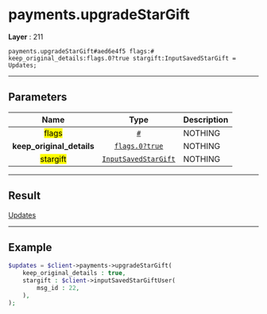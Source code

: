 # payments.upgradeStarGift

**Layer** : 211

```tl
payments.upgradeStarGift#aed6e4f5 flags:# keep_original_details:flags.0?true stargift:InputSavedStarGift = Updates;
```

---

## Parameters

| Name | Type | Description |
| :---: | :---: | :--- |
| <mark>flags</mark> | [`#`](type/#) | NOTHING |
| **keep_original_details** | [`flags.0?true`](type/true) | NOTHING |
| <mark>stargift</mark> | [`InputSavedStarGift`](type/InputSavedStarGift) | NOTHING |

---

## Result

[Updates](type/Updates)

---

## Example

```php
$updates = $client->payments->upgradeStarGift(
	keep_original_details : true,
	stargift : $client->inputSavedStarGiftUser(
		msg_id : 22,
	),
);
```